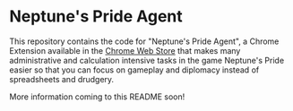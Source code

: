 # Neptune's Pride Agent

This repository contains the code for "Neptune's Pride Agent", a
Chrome Extension available in the 
[Chrome Web Store](https://chrome.google.com/webstore/detail/neptunes-pride-agent/gpcdekpemhpdcacfnafnflnlakelfefh) 
that makes many administrative and calculation intensive tasks 
in the game Neptune's Pride easier so that you can focus on 
gameplay and diplomacy instead of spreadsheets and drudgery.


More information coming to this README soon!
